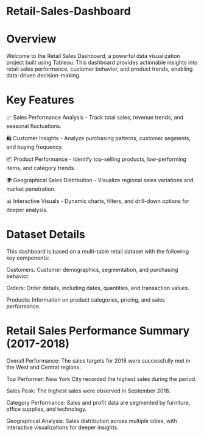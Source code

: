 # Retail-Sales-Dashboard

# Overview

Welcome to the Retail Sales Dashboard, a powerful data visualization project built using Tableau. This dashboard provides actionable insights into retail sales performance, customer behavior, and product trends, enabling data-driven decision-making.

# Key Features

📈 Sales Performance Analysis - Track total sales, revenue trends, and seasonal fluctuations.

🛍️ Customer Insights - Analyze purchasing patterns, customer segments, and buying frequency.

📦 Product Performance - Identify top-selling products, low-performing items, and category trends.

🌍 Geographical Sales Distribution - Visualize regional sales variations and market penetration.

📊 Interactive Visuals - Dynamic charts, filters, and drill-down options for deeper analysis.

# Dataset Details

This dashboard is based on a multi-table retail dataset with the following key components:

Customers: Customer demographics, segmentation, and purchasing behavior.

Orders: Order details, including dates, quantities, and transaction values.

Products: Information on product categories, pricing, and sales performance.

# Retail Sales Performance Summary (2017-2018)
Overall Performance: The sales targets for 2018 were successfully met in the West and Central regions.

Top Performer: New York City recorded the highest sales during the period.

Sales Peak: The highest sales were observed in September 2018.

Category Performance: Sales and profit data are segmented by furniture, office supplies, and technology.

Geographical Analysis: Sales distribution across multiple cities, with interactive visualizations for deeper insights.

